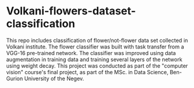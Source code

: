# Volkani-flowers-dataset-classification
This repo includes classification of flower/not-flower data set collected in Volkani institute. The flower classifier was built with task transfer from a VGG-16 pre-trained network. The classifier was improved using data augmentation in training data and training several layers of the network using weight decay.
This project was conducted as part of the "computer vision" course's final project, as part of the MSc. in Data Science, Ben-Gurion University of the Negev.

